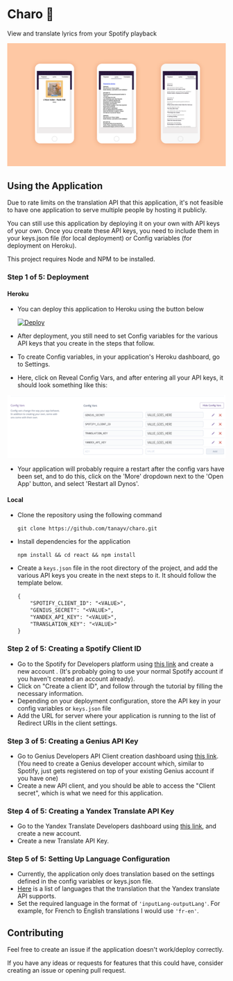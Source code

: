 # Charo :vhs:
View and translate lyrics from your Spotify playback

![The Charo Application](./docs/assets/charo.png)

## Using the Application

Due to rate limits on the translation API that this application, it's not feasible to have one application to serve multiple people by hosting it publicly.

You can still use this application by deploying it on your own with API keys of your own. Once you create these API keys, you need to include them in your keys.json file (for local deployment) or Config variables (for deployment on Heroku). 

This project requires Node and NPM to be installed. 


### Step 1 of 5: Deployment


#### Heroku
- You can deploy this application to Heroku using the button below

    [![Deploy](https://www.herokucdn.com/deploy/button.svg)](https://heroku.com/deploy?template=https://github.com/tanayv/charo.git)

- After deployment, you still need to set Config variables for the various API keys that you create in the steps that follow.

- To create Config variables, in your application's Heroku dashboard, go to Settings. 

- Here, click on Reveal Config Vars, and after entering all your API keys, it should look something like this: 

![Heroku Config Vars](./docs/assets/heroku_config_vars.png)

- Your application will probably require a restart after the config vars have been set, and to do this, click on the 'More' dropdown next to the 'Open App' button, and select 'Restart all Dynos'.

#### Local
- Clone the repository using the following command
    ````
    git clone https://github.com/tanayv/charo.git
    ````

- Install dependencies for the application
    ````
    npm install && cd react && npm install
    ````

- Create a `keys.json` file in the root directory of the project, and add the various API keys you create in the next steps to it. It should follow the template below. 

    ````
    {
        "SPOTIFY_CLIENT_ID": "<VALUE>",
        "GENIUS_SECRET": "<VALUE>",
        "YANDEX_API_KEY": "<VALUE>",
        "TRANSLATION_KEY": "<VALUE>"
    }

    ````


### Step 2 of 5: Creating a Spotify Client ID
- Go to the Spotify for Developers platform using [this link](https://developer.spotify.com/dashboard/#) and create a new account . (It's probably going to use your normal Spotify account if you haven't created an account already).
- Click on "Create a client ID", and follow through the tutorial by filling the necessary information.
- Depending on your deployment configuration, store the API key in your config variables or ``keys.json`` file
- Add the URL for server where your application is running to the list of Redirect URIs in the client settings.

### Step 3 of 5: Creating a Genius API Key
- Go to Genius Developers API Client creation dashboard using [this link](https://genius.com/api-clients). (You need to create a Genius developer account which, similar to Spotify, just gets registered on top of your existing Genius account if you have one)
- Create a new API client, and you should be able to access the "Client secret", which is what we need for this application.

### Step 4 of 5: Creating a Yandex Translate API Key
- Go to the Yandex Translate Developers dashboard using [this link](https://translate.yandex.com/developers/keys), and create a new account. 
- Create a new Translate API Key. 


### Step 5 of 5: Setting Up Language Configuration
- Currently, the application only does translation based on the settings defined in the config variables or keys.json file.
- [Here](https://tech.yandex.com/translate/doc/dg/concepts/api-overview-docpage/#api-overview__languages) is a list of languages that the translation that the Yandex translate API supports.
- Set the required language in the format of `'inputLang-outputLang'`. For example, for French to English translations I would use `'fr-en'`.


## Contributing
Feel free to create an issue if the application doesn't work/deploy correctly.

If you have any ideas or requests for features that this could have, consider creating an issue or opening pull request.